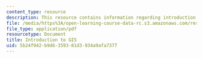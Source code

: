 ```yaml
---
content_type: resource
description: This resource contains information regarding introduction to GIS.
file: /media/https%3A/open-learning-course-data-rc.s3.amazonaws.com/res-str-001-geographic-information-system-gis-tutorial-january-iap-2016/5b24f942b9d6359381d3934a9afa7377_MITRES_STR_001IAP16_GISI.pdf
file_type: application/pdf
resourcetype: Document
title: Introduction to GIS
uid: 5b24f942-b9d6-3593-81d3-934a9afa7377
---
```

